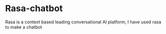 # Rasa-chatbot
Rasa is a context based leading conversational AI platform, I have used rasa to make a chatbot
